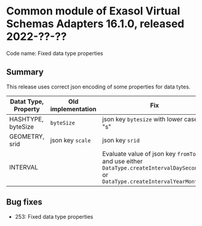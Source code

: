 # Common module of Exasol Virtual Schemas Adapters 16.1.0, released 2022-??-??

Code name: Fixed data type properties

## Summary

This release uses correct json encoding of some properties for data tytes.

| Datat Type, Property | Old implementation | Fix |
| --- | --- | --- |
| HASHTYPE, byteSize | `byteSize` | json key `bytesize` with lower case "s" |
| GEOMETRY, srid | json key `scale` | json key `srid` |
| INTERVAL  | | Evaluate value of json key `fromTo` and use either `DataType.createIntervalDaySecond()` or `DataType.createIntervalYearMonth()` |

## Bug fixes

* 253: Fixed data type properties

